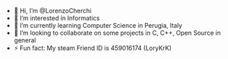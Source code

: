 - 👋 Hi, I’m @LorenzoCherchi
- 👀 I’m interested in Informatics
- 🌱 I’m currently learning Computer Science in Perugia, Italy
- 💞️ I’m looking to collaborate on some projects in C, C++, Open Source in general
- ⚡ Fun fact: My steam Friend ID is 459016174 (LoryKrK)

<!---
LorenzoCherchi/LorenzoCherchi is a ✨ special ✨ repository because its `README.md` (this file) appears on your GitHub profile.
You can click the Preview link to take a look at your changes.
--->
